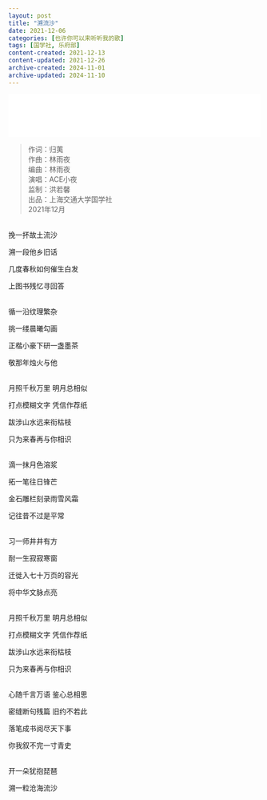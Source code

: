 ```yaml
---
layout: post
title: "溯流沙"
date: 2021-12-06
categories: [也许你可以来听听我的歌]
tags: [国学社, 乐府部]
content-created: 2021-12-13
content-updated: 2021-12-26
archive-created: 2024-11-01
archive-updated: 2024-11-10
---
```


<iframe frameborder="no" border="0" marginwidth="0" marginheight="0" width=100% height=86 src="//music.163.com/outchain/player?type=2&id=2627648742&auto=0&height=66"></iframe>

> 作词：归荑  
> 作曲：林雨夜  
> 编曲：林雨夜  
> 演唱：ACE小夜  
> 监制：洪若馨   
> 出品：上海交通大学国学社  
> 2021年12月

<br>
挽一抔故土流沙

溯一段他乡旧话

几度春秋如何催生白发

上图书残忆寻回答

<br>
循一沿纹理繁杂

挑一缕晨曦勾画

正楷小豪下研一盏墨茶

敬那年烛火与他

<br>
月照千秋万里 明月总相似

打点模糊文字 凭信作荐纸

跋涉山水远来衔枯枝

只为来春再与你相识

<br>
滴一抹月色溶浆

拓一笔往日锋芒

金石雕栏刻录雨雪风霜

记往昔不过是平常

<br>
习一师井井有方

耐一生寂寂寒窗

迁徙入七十万页的容光

将中华文脉点亮

<br>
月照千秋万里 明月总相似

打点模糊文字 凭信作荐纸

跋涉山水远来衔枯枝

只为来春再与你相识

<br>
心随千言万语 鉴心总相思

密缝断句残篇 旧约不若此

落笔成书阅尽天下事

你我叙不完一寸青史

<br>
开一朵犹抱琵琶

溯一粒沧海流沙
